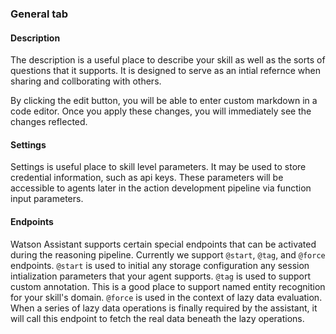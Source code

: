 ### General tab

#### Description

The description is a useful place to describe your skill as well as the sorts of questions that it supports. It is designed to serve as an intial refernce when sharing and collborating with others.

By clicking the edit button, you will be able to enter custom markdown in a code editor. Once you apply these changes, you will immediately see the changes reflected.

#### Settings

Settings is useful place to skill level parameters. It may be used to store credential information, such as api keys. These parameters will be accessible to agents later in the action development pipeline via function input parameters.

#### Endpoints

Watson Assistant supports certain special endpoints that can be activated during the reasoning pipeline. Currently we support `@start`, `@tag`, and `@force` endpoints. `@start` is used to initial any storage configuration any session intialization parameters that your agent supports. `@tag` is used to support custom annotation. This is a good place to support named entity recognition for your skill's domain. `@force` is used in the context of lazy data evaluation. When a series of lazy data operations is finally required by the assistant, it will call this endpoint to fetch the real data beneath the lazy operations.
